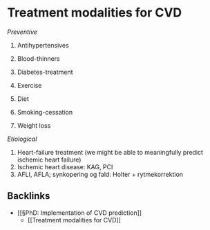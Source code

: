 # Treatment modalities for CVD
*Preventive*
1. Antihypertensives
2. Blood-thinners
3. Diabetes-treatment

4. Exercise
5. Diet
6. Smoking-cessation
7. Weight loss

*Etiological*
1. Heart-failure treatment (we might be able to meaningfully predict ischemic heart failure)
2. Ischemic heart disease: KAG, PCI
3. AFLI, AFLA; synkopering og fald: Holter + rytmekorrektion

## Backlinks
* [[§PhD: Implementation of CVD prediction]]
	* [[Treatment modalities for CVD]]

<!-- {BearID:14AAD00D-2152-4A9E-B9A8-B1B7C22C9827-57501-000002D1037F660D} -->
